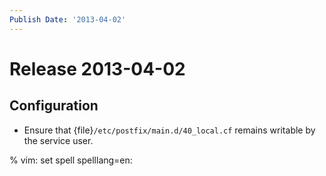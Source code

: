 ```yaml
---
Publish Date: '2013-04-02'
---
```


# Release 2013-04-02

## Configuration

- Ensure that {file}`/etc/postfix/main.d/40_local.cf` remains
  writable by the service user.

% vim: set spell spelllang=en:
